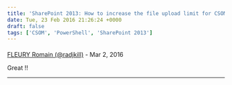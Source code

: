 ```yaml
---
title: 'SharePoint 2013: How to increase the file upload limit for CSOM from 2 Mb to 20 Mb'
date: Tue, 23 Feb 2016 21:26:24 +0000
draft: false
tags: ['CSOM', 'PowerShell', 'SharePoint 2013']
---
```



#### 
[FLEURY Romain (@radjkill)](http://twitter.com/radjkill "radjkill@twitter.example.com") - <time datetime="2016-03-29 08:38:11">Mar 2, 2016</time>

Great !!
<hr />
